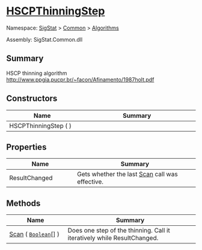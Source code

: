 # [HSCPThinningStep](./HSCPThinningStep.md)

Namespace: [SigStat]() > [Common](./../README.md) > [Algorithms](./README.md)

Assembly: SigStat.Common.dll

## Summary
HSCP thinning algorithm  http://www.ppgia.pucpr.br/~facon/Afinamento/1987holt.pdf

## Constructors

| Name<div><a href="#"><img width=200></a></div> | Summary<div><a href="#"><img width=475></a></div> | 
| --- | --- | 
| HSCPThinningStep (  ) |  | 


## Properties

| Name<div><a href="#"><img width=200></a></div> | Summary<div><a href="#"><img width=475></a></div> | 
| --- | --- | 
| ResultChanged | Gets whether the last [Scan](https://github.com/hargitomi97/sigstat/blob/master/docs/md/SigStat/Common/Algorithms/Methods/Scan.md) call was effective. | 


## Methods

| Name<div><a href="#"><img width=200></a></div> | Summary<div><a href="#"><img width=475></a></div> | 
| --- | --- | 
| [Scan](./Methods/HSCPThinningStep--Scan.md) ( [`Boolean`](https://docs.microsoft.com/en-us/dotnet/api/System.Boolean)[] ) | Does one step of the thinning. Call it iteratively while ResultChanged. | 



